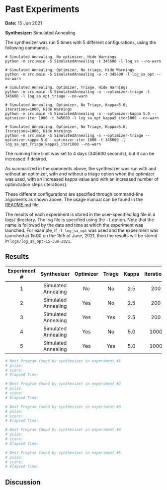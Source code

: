 # Past Experiments

**Date:** 15 Jun 2021

**Synthesizer:** Simulated Annealing

The synthesizer was run 5 times with 5 different configurations, using the following commands.

```console
# Simulated Annealing, No optimizer, Hide Warnings
python -m src.main -S SimulatedAnnealing -t 345600 -l log_sa --no-warn

# Simulated Annealing, Optimizer, No triage, Hide Warnings
python -m src.main -S SimulatedAnnealing -o -t 345600 -l log_sa_opt --no-warn

# Simulated Annealing, Optimizer, Triage, Hide Warnings
python -m src.main -S SimulatedAnnealing -o --optimizer-triage -t 345600 -l log_sa_opt_triage --no-warn

# Simulated Annealing, Optimizer, No Triage, Kappa=5.0, Iterations=1000, Hide Warnings
python -m src.main -S SimulatedAnnealing -o --optimizer-kappa 5.0 --optimizer-iter 1000 -t 345600 -l log_sa_opt_kappa5_iter1000 --no-warn

# Simulated Annealing, Optimizer, No Triage, Kappa=5.0, Iterations=1000, Hide Warnings
python -m src.main -S SimulatedAnnealing -o --optimizer-triage --optimizer-kappa 5.0 --optimizer-iter 1000 -t 345600 -l log_sa_opt_Triage_kappa5_iter1000 --no-warn
```

The running time limit was set to 4 days (345600 seconds), but it can be increased if desired.

As summarized in the comments above, the synthesizer was run with and without an optimizer, with and without a triage option when the optimizer was used, with an increased kappa value and with an increased number of optimization steps (iterations).

These different configurations are specified through command-line arguments as shown above. The usage manual can be found in the [README.md](https://github.com/olivier-vadiaval/catcher-synthesis/blob/main/README.md) file.

The results of each experiment is stored in the user-specified log file in a logs/ directory. The log file is specified using the ```-l``` option. Note that the name is followed by the date and time at which the experiment was launched. For example, if ```-l log_sa_opt``` was used and the experiment was launched at 15:00 on the 15th of June, 2021, then the results will be stored in ```logs/log_sa_opt-15-Jun-2021```.

## Results

| Experiment # |     Synthesizer     |  Optimizer  | Triage | Kappa | Iterations | Running Time | Best Score |
|:------------:|:-------------------:| :---------: |:------:|:-----:|:----------:|:------------:|:----------:|
|      1       | Simulated Annealing |      No     |   No   |  2.5  |    200     |    4 days    |
|      2       | Simulated Annealing |     Yes     |   No   |  2.5  |    200     |    4 days    |
|      3       | Simulated Annealing |     Yes     |  Yes   |  2.5  |    200     |    4 days    |
|      4       | Simulated Annealing |     Yes     |   No   |  5.0  |   1000     |    4 days    |
|      5       | Simulated Annealing |     Yes     |  Yes   |  5.0  |   1000     |    4 days    |

```python
# Best Program found by synthesizer in experiment #1
# psize: 
# score: 
# Elapsed Time: 
```

```python
# Best Program found by synthesizer in experiment #2
# psize:
# score:
# Elapsed Time:
```

```python
# Best Program found by synthesizer in experiment #3
# psize: 
# score:
# Elapsed Time:
```

```python
# Best Program found by synthesizer in experiment #4
# psize:
# score:
# Elapsed Time:
```

```python
# Best Program found by synthesizer in experiment #5
# psize:
# score:
# Elapsed Time:
```

## Discussion